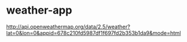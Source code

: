 # weather-app
http://api.openweathermap.org/data/2.5/weather?lat=0&lon=0&appid=678c210fd5987df1f697fd2b353b1da9&mode=html 

